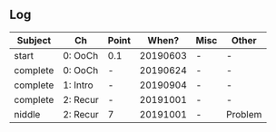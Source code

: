 ## Log


Subject | Ch | Point | When? | Misc | Other
--- | --- | --- | --- |--- |---
start | 0: OoCh | 0.1 | 20190603 | - | -
complete | 0: OoCh | - | 20190624 | - | -
complete | 1: Intro | - | 20190904 | - | -
complete | 2: Recur | - | 20191001 | - | -
niddle | 2: Recur | 7 | 20191001 | - | Problem
